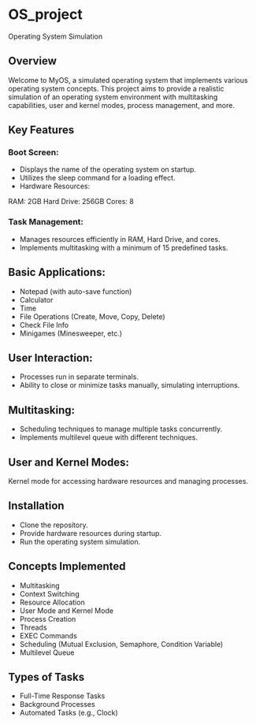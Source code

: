 # OS_project
 Operating System Simulation

 ## Overview 
Welcome to MyOS, a simulated operating system that implements various operating system concepts. This project aims to provide a realistic simulation of an operating system environment with multitasking capabilities, user and kernel modes, process management, and more.

## Key Features

### Boot Screen:
- Displays the name of the operating system on startup.
- Utilizes the sleep command for a loading effect.
- Hardware Resources:

RAM: 2GB
Hard Drive: 256GB
Cores: 8

### Task Management:
- Manages resources efficiently in RAM, Hard Drive, and cores.
- Implements multitasking with a minimum of 15 predefined tasks.
  
## Basic Applications:

- Notepad (with auto-save function)
- Calculator
- Time
- File Operations (Create, Move, Copy, Delete)
- Check File Info
- Minigames (Minesweeper, etc.)
  
## User Interaction:

- Processes run in separate terminals.
- Ability to close or minimize tasks manually, simulating interruptions.
  
## Multitasking:

- Scheduling techniques to manage multiple tasks concurrently.
- Implements multilevel queue with different techniques.
  
## User and Kernel Modes:

Kernel mode for accessing hardware resources and managing processes.

## Installation
- Clone the repository.
- Provide hardware resources during startup.
- Run the operating system simulation.
  
## Concepts Implemented
- Multitasking
- Context Switching
- Resource Allocation
- User Mode and Kernel Mode
- Process Creation
- Threads
- EXEC Commands
- Scheduling (Mutual Exclusion, Semaphore, Condition Variable)
- Multilevel Queue
  
## Types of Tasks
- Full-Time Response Tasks
- Background Processes
- Automated Tasks (e.g., Clock)
